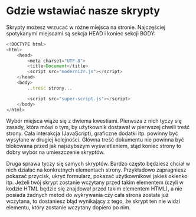 # Gdzie wstawiać nasze skrypty

Skrypty możesz wrzucać w różne miejsca na stronie. Najczęściej spotykanymi miejscami są sekcja HEAD i koniec sekcji BODY:

```js
<!DOCTYPE html>
<html>
    <head>
        <meta charset="UTF-8">
        <title>Document</title>
        <script src="modernizr.js"></script>
    </head>
    <body>
        ..treść strony...

        <script src="super-script.js"></script>
    </body>
</html>
```

Wybór miejsca wiąże się z dwiema kwestiami.
Pierwsza z nich tyczy się zasady, która mówi o tym, by użytkownik dostawał w pierwszej chwili treść strony.
Cała interakcja (JavaScript), graficzne dodatki itp. powinny być wysyłane w drugiej kolejności. Główna treść dokumentu nie powinna być blokowana przed jak najszybszym wyświetleniem, stąd koniec strony to dobry wybór na umieszczenie skryptów.

Druga sprawa tyczy się samych skryptów. Bardzo często będziesz chciał w nich działać na konkretnych elementach strony. Przykładowo zapragniesz pokazać przycisk, ukryć formularz, pokazać użytkownikowi jakieś okienko itp. Jeżeli twój skrypt zostanie wczytany przed takim elementem (czyli w kodzie HTML będzie się znajdował przed takim elementem HTML), a nie posiada żadnych metod do wykrywania czy cała strona została już wczytana, to dostaniesz błąd wynikający z tego, że skrypt ten nie widzi elementu, który zostanie wczytany dopiero po nim.